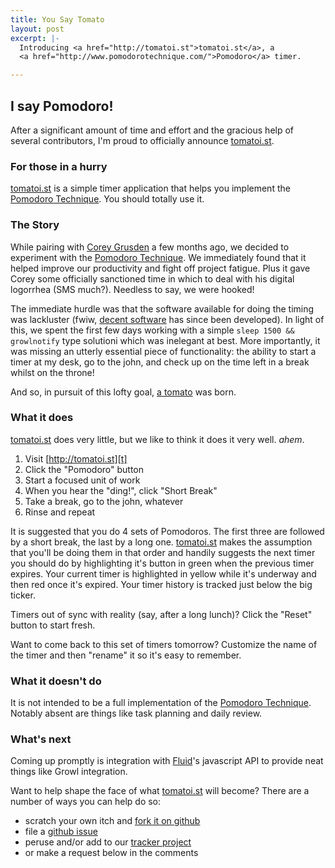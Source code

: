 ```yaml
---
title: You Say Tomato
layout: post
excerpt: |-
  Introducing <a href="http://tomatoi.st">tomatoi.st</a>, a
  <a href="http://www.pomodorotechnique.com/">Pomodoro</a> timer.

---
```


## I say Pomodoro!

After a significant amount of time and effort and the gracious help of several
contributors, I'm proud to officially announce [tomatoi.st][t].

### For those in a hurry

[tomatoi.st][t] is a simple timer application that helps you implement the
[Pomodoro Technique][p]. You should totally use it.

### The Story

While pairing with [Corey Grusden][cg] a few months ago, we decided to experiment
with the [Pomodoro Technique][p]. We immediately found that it helped improve
our productivity and fight off project fatigue.  Plus it gave Corey some
officially sanctioned time in which to deal with his digital logorrhea (SMS
much?). Needless to say, we were hooked!

The immediate hurdle was that the software available for doing the timing was
lackluster (fwiw, [decent software][r] has since been developed).  In light of
this, we spent the first few days working with a simple `sleep 1500 &&
growlnotify` type solutioni which was inelegant at best. More importantly, it
was missing an utterly essential piece of functionality: the ability to start a
timer at my desk, go to the john, and check up on the time left in a break
whilst on the throne!

And so, in pursuit of this lofty goal, [a tomato][t] was born.

### What it does

[tomatoi.st][t] does very little, but we like to think it does it very well.
*ahem*.

1. Visit [http://tomatoi.st][t]
1. Click the "Pomodoro" button
1. Start a focused unit of work
1. When you hear the "ding!", click "Short Break"
1. Take a break, go to the john, whatever
1. Rinse and repeat

It is suggested that you do 4 sets of Pomodoros. The first three are followed by
a short break, the last by a long one. [tomatoi.st][t] makes the assumption that
you'll be doing them in that order and handily suggests the next timer you
should do by highlighting it's button in green when the previous timer expires.
Your current timer is highlighted in yellow while it's underway and then red
once it's expired. Your timer history is tracked just below the big ticker.

Timers out of sync with reality (say, after a long lunch)? Click the "Reset"
button to start fresh.

Want to come back to this set of timers tomorrow? Customize the name of the
timer and then "rename" it so it's easy to remember.

### What it doesn't do

It is not intended to be a full implementation of the [Pomodoro Technique][p].
Notably absent are things like task planning and daily review.

### What's next

Coming up promptly is integration with [Fluid][f]'s javascript API to provide
neat things like Growl integration.

Want to help shape the face of what [tomatoi.st][t] will become? There are a
number of ways you can help do so:

* scratch your own itch and [fork it on github][d]
* file a [github issue][i]
* peruse and/or add to our [tracker project][tr]
* or make a request below in the comments

[t]: http://tomatoi.st/
[p]: http://www.pomodorotechnique.com/
[d]: http://github.com/voxdolo/ding
[r]: http://github.com/rubyist/tomato
[i]: http://github.com/voxdolo/ding/issues
[f]: http://fluidapp.com/
[h]: http://www.hashrocket.com/
[cg]: http://www.coreygrusden.com/
[tr]: http://www.pivotaltracker.com/projects/11740
<!-- #hashrocket -->
